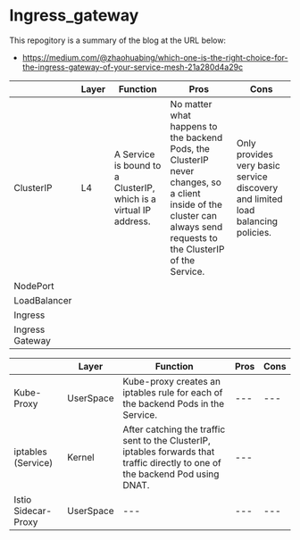 # Ingress_gateway

This repogitory is a summary of the blog at the URL below:
- https://medium.com/@zhaohuabing/which-one-is-the-right-choice-for-the-ingress-gateway-of-your-service-mesh-21a280d4a29c

|  | Layer | Function | Pros | Cons |
| --- | --- | --- | --- | --- |
| ClusterIP | L4 | A Service is bound to a ClusterIP, which is a virtual IP address. | No matter what happens to the backend Pods, the ClusterIP never changes, so a client inside of the cluster can always send requests to the ClusterIP of the Service. | Only provides very basic service discovery and limited load balancing policies. |
| NodePort |   |   |   |   |
| LoadBalancer |   |   |   |   |
| Ingress |   |   |   |   |
| Ingress Gateway |   |   |   |   |


|  | Layer | Function | Pros | Cons |
| --- | --- | --- | --- | --- |
| Kube-Proxy | UserSpace | Kube-proxy creates an iptables rule for each of the backend Pods in the Service. | --- | --- |
| iptables (Service) | Kernel | After catching the traffic sent to the ClusterIP, iptables forwards that traffic directly to one of the backend Pod using DNAT. | --- |
| Istio Sidecar-Proxy | UserSpace | --- | --- | --- |
